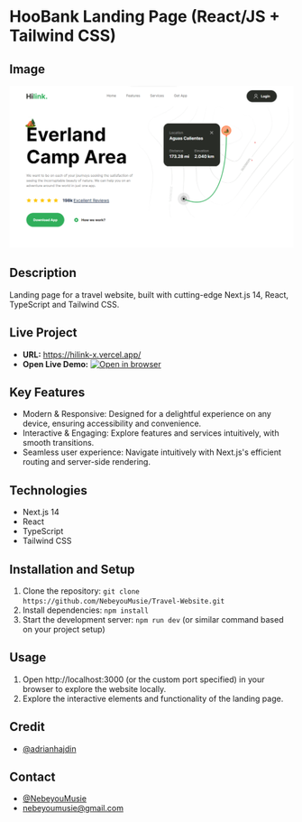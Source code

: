 # HooBank Landing Page (React/JS + Tailwind CSS)

## Image

![HiLink Landing Page Homepage](/public/travel-website.png)

## Description

Landing page for a travel website, built with cutting-edge Next.js 14, React, TypeScript and Tailwind CSS.

## Live Project

- **URL:** https://hilink-x.vercel.app/
- **Open Live Demo:** [![Open in browser](https://img.shields.io/badge/Open_in_browser-online_at_https_hilink-x_vercel_app_--_svg?style=for-the-badge&logo=Netlify)](https://hilink-x.vercel.app/)

## Key Features

- Modern & Responsive: Designed for a delightful experience on any device, ensuring accessibility and convenience.
- Interactive & Engaging: Explore features and services intuitively, with smooth transitions.
- Seamless user experience: Navigate intuitively with Next.js's efficient routing and server-side rendering.

## Technologies

- Next.js 14
- React
- TypeScript
- Tailwind CSS

## Installation and Setup

1. Clone the repository: `git clone https://github.com/NebeyouMusie/Travel-Website.git`
2. Install dependencies: `npm install`
3. Start the development server: `npm run dev` (or similar command based on your project setup)

## Usage

1. Open http://localhost:3000 (or the custom port specified) in your browser to explore the website locally.
2. Explore the interactive elements and functionality of the landing page.

## Credit

- [@adrianhajdin](https://github.com/adrianhajdin)

## Contact

- [@NebeyouMusie](https://github.com/NebeyouMusie)
- nebeyoumusie@gmail.com